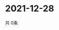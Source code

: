 # 2021-12-28
  共 0条

  <!-- BEGIN -->
  <!-- 最后更新时间Tue Dec 28 2021 19:02:59 GMT+0000 (Coordinated Universal Time) -->
  
  <!-- END -->
  
  